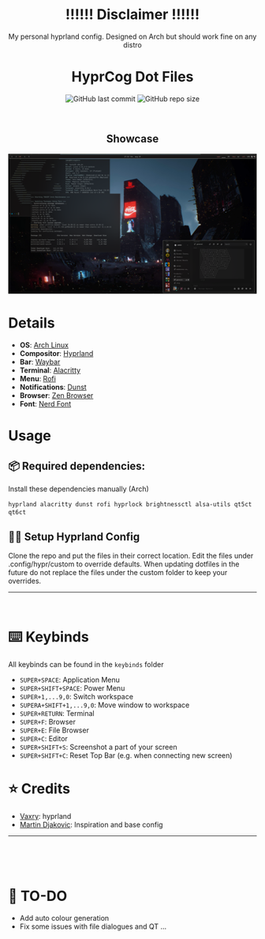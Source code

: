 <div align="center">

# ‼️‼️‼️ Disclaimer ‼️‼️‼️
My personal hyprland config. Designed on Arch but should work fine on any distro

</div>
<div align="center">

# **HyprCog Dot Files**

![GitHub last commit](https://img.shields.io/github/last-commit/TNAZEP/HyprCog?style=for-the-badge&color=9300ff) ![GitHub repo size](https://img.shields.io/github/repo-size/TNAZEP/HyprCog?style=for-the-badge&color=9300ff)


<br/>

##  Showcase

![screen_1](/assets/screenshots/ImageShowcase.png)

</div>

# Details
- **OS**: [Arch Linux](https://archlinux.org/)
- **Compositor**: [Hyprland](https://github.com/hyprwm/Hyprland)
- **Bar**: [Waybar](https://github.com/Alexays/Waybar)
- **Terminal**: [Alacritty](https://github.com/alacritty/alacritty/releases)
- **Menu**: [Rofi](https://github.com/lbonn/rofi)
- **Notifications**: [Dunst](https://github.com/dunst-project/dunst)
- **Browser**: [Zen Browser](https://github.com/zen-browser) 
- **Font**: [Nerd Font](https://www.nerdfonts.com/)

# Usage
## 📦 Required dependencies:
Install these dependencies manually (Arch) 
```shell
hyprland alacritty dunst rofi hyprlock brightnessctl alsa-utils qt5ct qt6ct
```

## 🧙‍♂️ Setup Hyprland Config
Clone the repo and put the files in their correct location.
Edit the files under .config/hypr/custom to override defaults.
When updating dotfiles in the future do not replace the files under the custom folder to keep your overrides.


</details>

---

<br/>

# ⌨️ Keybinds 
All keybinds can be found in the `keybinds` folder
- `SUPER+SPACE`: Application Menu
- `SUPER+SHIFT+SPACE`: Power Menu
- `SUPER+1,...9,0`: Switch workspace
- `SUPERA+SHIFT+1,...9,0`: Move window to workspace
- `SUPER+RETURN`: Terminal
- `SUPER+F`: Browser
- `SUPER+E`: File Browser
- `SUPER+C`: Editor
- `SUPER+SHIFT+S`: Screenshot a part of your screen
- `SUPER+SHIFT+C`: Reset Top Bar (e.g. when connecting new screen)

# ⭐ Credits
- [Vaxry](https://github.com/vaxerski): hyprland
- [Martin Djakovic](https://github.com/martin-djakovic): Inspiration and base config

---

<br/>
<br/>
<br/>

# 🔨 TO-DO
- Add auto colour generation
- Fix some issues with file dialogues and QT
...
